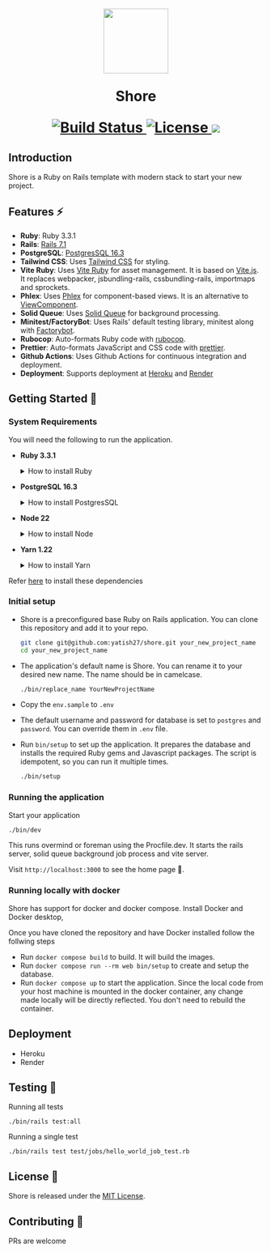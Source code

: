 <h1 align="center">
  <a href="#">
    <img src="https://github.com/yatish27/shore/assets/1014383/fbad8ed2-9510-4693-a342-4bafa515b164" width="128px"/>
  </a>

  Shore

  <p align="center">
    <a href="https://github.com/yatish27/shore/actions">
      <img alt="Build Status" src="https://github.com/yatish27/shore/actions/workflows/ci.yml/badge.svg"/>
    </a>
    <a href="https://github.com/yatish27/shore/blob/master/LICENSE.txt">
      <img alt="License" src="https://img.shields.io/badge/license-MIT-428F7E.svg"/>
    </a>
    <a href="https://codeclimate.com/github/yatish27/shore/maintainability"><img src="https://api.codeclimate.com/v1/badges/1cd4e3f1c0a4c5af29b1/maintainability" /></a>
  </p>
</h1>

## Introduction

Shore is a Ruby on Rails template with modern stack to start your new project.

## Features ⚡️

- **Ruby**: Ruby 3.3.1 
- **Rails**: [Rails 7.1](https://rubyonrails.org)
- **PostgreSQL**: [PostgresSQL 16.3](https://www.postgresql.org)
- **Tailwind CSS**: Uses [Tailwind CSS](https://tailwindcss.com) for styling.
- **Vite Ruby**: Uses [Vite Ruby](https://vite-ruby.netlify.app) for asset management. It is based on [Vite.js](https://vitejs.dev). It replaces webpacker, jsbundling-rails, cssbundling-rails, importmaps and sprockets.
- **Phlex**: Uses [Phlex](https://www.phlex.fun) for component-based views. It is an alternative to [ViewComponent](https://viewcomponent.org).
- **Solid Queue**: Uses [Solid Queue](https://github.com/rails/solid_queue) for background processing.
- **Minitest/FactoryBot**: Uses Rails' default testing library, minitest along with [Factorybot](https://github.com/thoughtbot/factory_bot).
- **Rubocop**: Auto-formats Ruby code with [rubocop](https://rubocop.org).
- **Prettier**: Auto-formats JavaScript and CSS code with [prettier](https://prettier.io).
- **Github Actions**: Uses Github Actions for continuous integration and deployment.
- **Deployment**: Supports deployment at [Heroku](https://www.heroku.com/platform) and [Render](https://render.com)


## Getting Started 🚀


### System Requirements
You will need the following to run the application.

- **Ruby 3.3.1**
  <details>
    <summary>How to install Ruby</summary>
    
    Use a Ruby version manager like [rbenv](https://github.com/rbenv/rbenv?tab=readme-ov-file#using-package-managers) to install ruby.
    
    1. Install rbenv
    ```bash
    brew install rbenv ruby-build
    ```

    2. Install ruby with the version in [.ruby-version](./../.ruby-version)

    ```
    rbenv install 3.3.1
    ```

    3. Check the version 
    ```
    ruby -v
    ```
    ```
    ruby 3.3.1 (2024-04-23 revision c56cd86388) [arm64-darwin23]
    ```
  </details>

- **PostgreSQL 16.3**
  <details>
    <summary>How to install PostgresSQL</summary>
    
    You can install PostgresSQL using [postgresapp.com](https://postgresapp.com) or Homebrew

    ### Using Homebrew

    1. Install 

      ```bash
      brew install postgresql@16
      ```

    2. Add psql to $PATH

      ```bash
      echo 'export PATH="/opt/homebrew/opt/postgresql@16/bin:$PATH"' >> ~/.bashrc
      ```
    3. Start the server
    ```bash
    brew services start postgresql@16

    ```
    4. Create a `postgres` user

    ```
    createuser -s postgres
    ```

    5. Set the password for postgres

    ```
    psql postgres
    ```
    Within psql  

    ```
    ALTER ROLE postgres WITH PASSWORD 'password';
    ```

    ### Using postgresapp.com

    1. Visit https://postgresapp.com and download the app with PostgresSQL
    2. Install the app
    3. Start the server and initialize the cluster using the UI

  </details>

- **Node 22**
  <details>
    <summary>How to install Node</summary>
    
    ```
    brew install node
    ```
    ```
    node -v
    ```
  </details>

- **Yarn 1.22**
  <details>
    <summary>How to install Yarn</summary>
    
    ```
    brew install yarn
    ```
    ```
    yarn -v
    ```
  </details>


Refer [here](./docs/installing_prerequisites.md) to install these dependencies

### Initial setup
- Shore is a preconfigured base Ruby on Rails application. You can clone this repository and add it to your repo.
  ```bash
  git clone git@github.com:yatish27/shore.git your_new_project_name
  cd your_new_project_name
  ```

- The application's default name is Shore. You can rename it to your desired new name. The name should be in camelcase.

  ```bash
  ./bin/replace_name YourNewProjectName
  ```

- Copy the `env.sample` to `.env`

- The default username and password for database is set to `postgres` and `password`. You can override them in `.env` file.

- Run `bin/setup` to set up the application. It prepares the database and installs the required Ruby gems and Javascript packages. The script is idempotent, so you can run it multiple times.

  ```bash
  ./bin/setup
  ```

### Running the application

Start your application

```bash
./bin/dev
```

This runs overmind or foreman using the Procfile.dev. It starts the rails server, solid queue background job process and vite server.

Visit `http://localhost:3000` to see the home page 🚀.

### Running locally with docker 
Shore has support for docker and docker compose.
Install Docker and Docker desktop,


Once you have cloned the repository and have Docker installed follow the follwing steps

- Run `docker compose build` to build. It will build the images.
- Run `docker compose run --rm web bin/setup` to create and setup the database.
- Run `docker compose up` to start the application. 
Since the local code from your host machine is mounted in the docker container, any change made locally will be directly reflected. You don't need to rebuild the container.

## Deployment
- Heroku
- Render

## Testing 🧪
Running all tests
```
./bin/rails test:all
```

Running a single test
```
./bin/rails test test/jobs/hello_world_job_test.rb
```

## License 🔑
Shore is released under the [MIT License](./LICENSE.txt).

## Contributing 🤝
PRs are welcome
